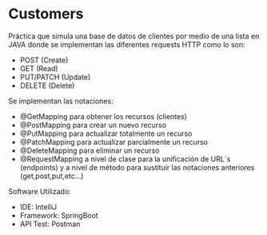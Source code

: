# Customers
Práctica que simula una base de datos de clientes por medio de una lista en JAVA donde se implementan las diferentes requests HTTP como lo son:
- POST (Create)
- GET (Read)
- PUT/PATCH (Update)
- DELETE (Delete)
  
Se implementan las notaciones:
- @GetMapping para obtener los recursos (clientes)
- @PostMapping para crear un nuevo recurso 
- @PutMapping para actualizar totalmente un recurso
- @PatchMapping para actualizar parcialmente un recurso
- @DeleteMapping para eliminar un recurso
- @RequestMapping a nivel de clase para la unificación de URL´s (endpoints) y a nivel de método para sustituir las notaciones anteriores (get,post,put,etc...)

Software Utilizado:
- IDE: IntelliJ
- Framework: SpringBoot
- API Test: Postman
